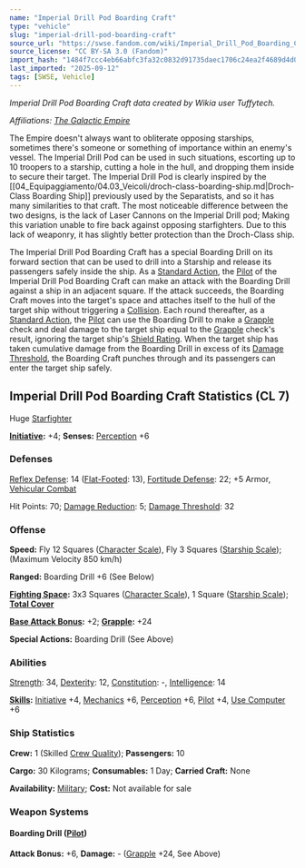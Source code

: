 ```yaml
---
name: "Imperial Drill Pod Boarding Craft"
type: "vehicle"
slug: "imperial-drill-pod-boarding-craft"
source_url: "https://swse.fandom.com/wiki/Imperial_Drill_Pod_Boarding_Craft"
source_license: "CC BY-SA 3.0 (Fandom)"
import_hash: "1484f7ccc4eb66abfc3fa32c0832d91735daec1706c24ea2f4689d4d0d8e7eeb"
last_imported: "2025-09-12"
tags: [SWSE, Vehicle]
---
```

*Imperial Drill Pod Boarding Craft data created by Wikia user ‎Tuffytech.*

*Affiliations: [The Galactic Empire](https://swse.fandom.com/wiki/The_Galactic_Empire)*

The Empire doesn't always want to obliterate opposing starships, sometimes there's someone or something of importance within an enemy's vessel. The Imperial Drill Pod can be used in such situations, escorting up to 10 troopers to a starship, cutting a hole in the hull, and dropping them inside to secure their target. The Imperial Drill Pod is clearly inspired by the [[04_Equipaggiamento/04.03_Veicoli/droch-class-boarding-ship.md|Droch-Class Boarding Ship]] previously used by the Separatists, and so it has many similarities to that craft. The most noticeable difference between the two designs, is the lack of Laser Cannons on the Imperial Drill pod; Making this variation unable to fire back against opposing starfighters. Due to this lack of weaponry, it has slightly better protection than the Droch-Class ship.

The Imperial Drill Pod Boarding Craft has a special Boarding Drill on its forward section that can be used to drill into a Starship and release its passengers safely inside the ship. As a [Standard Action](https://swse.fandom.com/wiki/Standard_Action), the [Pilot](https://swse.fandom.com/wiki/Pilot_(Vehicle_Combat)) of the Imperial Drill Pod Boarding Craft can make an attack with the Boarding Drill against a ship in an adjacent square. If the attack succeeds, the Boarding Craft moves into the target's space and attaches itself to the hull of the target ship without triggering a [Collision](https://swse.fandom.com/wiki/Collision). Each round thereafter, as a [Standard Action](https://swse.fandom.com/wiki/Standard_Action), the [Pilot](https://swse.fandom.com/wiki/Pilot_(Vehicle_Combat)) can use the Boarding Drill to make a [Grapple](https://swse.fandom.com/wiki/Grapple) check and deal damage to the target ship equal to the [Grapple](https://swse.fandom.com/wiki/Grapple) check's result, ignoring the target ship's [Shield Rating](https://swse.fandom.com/wiki/Shield_Rating). When the target ship has taken cumulative damage from the Boarding Drill in excess of its [Damage Threshold](https://swse.fandom.com/wiki/Damage_Threshold), the Boarding Craft punches through and its passengers can enter the target ship safely.
## Imperial Drill Pod Boarding Craft Statistics (CL 7)
Huge [Starfighter](https://swse.fandom.com/wiki/Starfighter)

**[Initiative](https://swse.fandom.com/wiki/Initiative):** +4; **Senses:** [Perception](https://swse.fandom.com/wiki/Perception) +6
### Defenses
[Reflex Defense](https://swse.fandom.com/wiki/Reflex_Defense_(Vehicles)): 14 ([Flat-Footed](https://swse.fandom.com/wiki/Flat-Footed): 13), [Fortitude Defense](https://swse.fandom.com/wiki/Fortitude_Defense_(Vehicles)): 22; +5 Armor, [Vehicular Combat](https://swse.fandom.com/wiki/Vehicular_Combat)

Hit Points: 70; [Damage Reduction](https://swse.fandom.com/wiki/Damage_Reduction): 5; [Damage Threshold](https://swse.fandom.com/wiki/Damage_Threshold_(Vehicles)): 32
### Offense
**Speed:** Fly 12 Squares ([Character Scale](https://swse.fandom.com/wiki/Character_Scale)), Fly 3 Squares ([Starship Scale](https://swse.fandom.com/wiki/Starship_Scale)); (Maximum Velocity 850 km/h)

**Ranged:** Boarding Drill +6 (See Below)

**[Fighting Space](https://swse.fandom.com/wiki/Fighting_Space):** 3x3 Squares ([Character Scale](https://swse.fandom.com/wiki/Character_Scale)), 1 Square ([Starship Scale](https://swse.fandom.com/wiki/Starship_Scale)); **[Total Cover](https://swse.fandom.com/wiki/Total_Cover)**

**[Base Attack Bonus](https://swse.fandom.com/wiki/Base_Attack_Bonus):** +2; **[Grapple](https://swse.fandom.com/wiki/Grapple):** +24

**Special Actions:** Boarding Drill (See Above)
### Abilities
[Strength](https://swse.fandom.com/wiki/Strength): 34, [Dexterity](https://swse.fandom.com/wiki/Dexterity): 12, [Constitution](https://swse.fandom.com/wiki/Constitution): -, [Intelligence](https://swse.fandom.com/wiki/Intelligence): 14

**[Skills](https://swse.fandom.com/wiki/Skills):** [Initiative](https://swse.fandom.com/wiki/Initiative) +4, [Mechanics](https://swse.fandom.com/wiki/Mechanics) +6, [Perception](https://swse.fandom.com/wiki/Perception) +6, [Pilot](https://swse.fandom.com/wiki/Pilot) +4, [Use Computer](https://swse.fandom.com/wiki/Use_Computer) +6
### Ship Statistics
**Crew:** 1 (Skilled [Crew Quality](https://swse.fandom.com/wiki/Crew_Quality)); **Passengers:** 10

**Cargo:** 30 Kilograms; **Consumables:** 1 Day; **Carried Craft:** None

**Availability:** [Military](https://swse.fandom.com/wiki/Restricted_Items); **Cost:** Not available for sale
### Weapon Systems
#### **Boarding Drill ([Pilot](https://swse.fandom.com/wiki/Pilot_(Vehicle_Combat)))**
**Attack Bonus:** +6, **Damage:** - ([Grapple](https://swse.fandom.com/wiki/Grapple) +24, See Above)